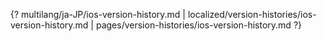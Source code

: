{? multilang/ja-JP/ios-version-history.md | localized/version-histories/ios-version-history.md | pages/version-histories/ios-version-history.md ?}
